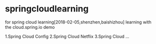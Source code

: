 # springcloudlearning
for spring cloud learning[2018-02-05,shenzhen,baishizhou]
learning with the cloud.spring.io demo

1.Spring Cloud Config
2.Spring Cloud Netflix
3.Spring Cloud ...
